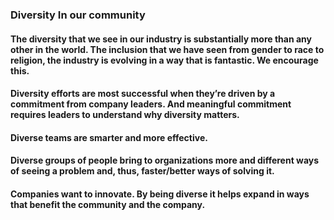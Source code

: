 ### Diversity In our community

#### The diversity that we see in our industry is substantially more than any other in the world. The inclusion that we have seen from gender to race to religion, the industry is evolving in a way that is fantastic. We encourage this.

#### Diversity efforts are most successful when they’re driven by a commitment from company leaders. And meaningful commitment requires leaders to understand why diversity matters. 

#### Diverse teams are smarter and more effective. 

#### Diverse groups of people bring to organizations more and different ways of seeing a problem and, thus, faster/better ways of solving it.

#### Companies want to innovate. By being diverse it helps expand in ways that benefit the community and the company. 